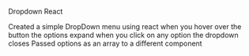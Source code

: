 Dropdown React

Created a simple DropDown menu using react
when you hover over the button the options expand
when you click on any option the dropdown closes
Passed options as an array to a different component

